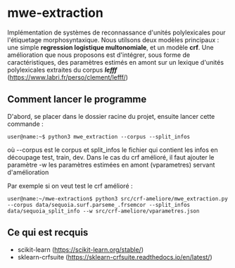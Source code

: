 # mwe-extraction
Implémentation de systèmes de reconnassance d'unités polylexicales pour l'étiquetage morphosyntaxique. Nous utilsons deux modèles principaux : une simple **regression logistique multonomiale**, et un modèle **crf**. Une amélioration que nous proposons est d'intégrer, sous forme de caractéristiques, des paramètres estimés en amont sur un lexique d'unités polylexicales extraites du corpus **_lefff_** (https://www.labri.fr/perso/clement/lefff/)

## Comment lancer le programme

D'abord, se placer dans le dossier racine du projet, ensuite lancer cette commande :

```console
user@name:~$ python3 mwe_extraction --corpus --split_infos
```

où --corpus est le corpus et split_infos le fichier qui contient les infos en découpage test, train, dev. Dans le cas du crf amélioré, il faut ajouter le paramètre -w les paramètres estimées en amont (vparametres) servant d'amélioration

Par exemple si on veut test le crf amélioré :

```console
user@name:~/mwe-extraction$ python3 src/crf-ameliore/mwe_extraction.py --corpus data/sequoia.surf.parseme_.frsemcor --split_infos data/sequoia_split_info --w src/crf-ameliore/vparametres.json 
```

## Ce qui est recquis
* scikit-learn (https://scikit-learn.org/stable/)
* sklearn-crfsuite (https://sklearn-crfsuite.readthedocs.io/en/latest/)
